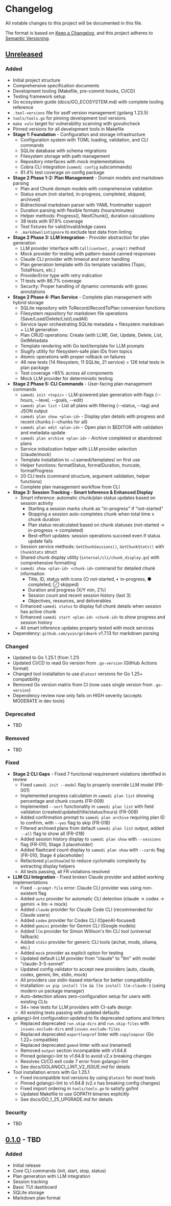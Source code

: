 # Changelog

All notable changes to this project will be documented in this file.

The format is based on [Keep a Changelog](https://keepachangelog.com/en/1.0.0/),
and this project adheres to [Semantic Versioning](https://semver.org/spec/v2.0.0.html).

## [Unreleased]

### Added
- Initial project structure
- Comprehensive specification documents
- Development tooling (Makefile, pre-commit hooks, CI/CD)
- Testing framework setup
- Go ecosystem guide (docs/GO_ECOSYSTEM.md) with complete tooling reference
- `.tool-versions` file for asdf version management (golang 1.23.5)
- `tools/tools.go` for pinning development tool versions
- `make vuln` target for vulnerability scanning with govulncheck
- Pinned versions for all development tools in Makefile
- **Stage 1: Foundation** - Configuration and storage infrastructure
  - Configuration system with TOML loading, validation, and CLI commands
  - SQLite database with schema migrations
  - Filesystem storage with path management
  - Repository interfaces with mock implementations
  - Cobra CLI integration (`samedi config` subcommands)
  - 81.4% test coverage on config package
- **Stage 2 Phase 1-2: Plan Management** - Domain models and markdown parsing
  - Plan and Chunk domain models with comprehensive validation
  - Status enum (not-started, in-progress, completed, skipped, archived)
  - Bidirectional markdown parser with YAML frontmatter support
  - Duration parsing with flexible formats (hours/minutes)
  - Helper methods: Progress(), NextChunk(), duration calculations
  - 38 tests with 97.9% coverage
  - Test fixtures for valid/invalid/edge cases
  - `.markdownlintignore` to exclude test data from linting
- **Stage 2 Phase 3: LLM Integration** - Provider abstraction for plan generation
  - LLM provider interface with `Call(context, prompt)` method
  - Mock provider for testing with pattern-based canned responses
  - Claude CLI provider with timeout and error handling
  - Plan generation template with Go template variables (Topic, TotalHours, etc.)
  - ProviderError type with retry indication
  - 11 tests with 86.7% coverage
  - Security: Proper handling of dynamic commands with gosec annotations
- **Stage 2 Phase 4: Plan Service** - Complete plan management with hybrid storage
  - SQLite repository with ToRecord/RecordToPlan conversion functions
  - Filesystem repository for markdown file operations (Save/Load/Delete/List/LoadAll)
  - Service layer orchestrating SQLite metadata + filesystem markdown + LLM generation
  - Plan CRUD operations: Create (with LLM), Get, Update, Delete, List, GetMetadata
  - Template rendering with Go text/template for LLM prompts
  - Slugify utility for filesystem-safe plan IDs from topics
  - Atomic operations with proper rollback on failures
  - 46 new tests (14 filesystem, 11 SQLite, 21 service) = 126 total tests in plan package
  - Test coverage >85% across all components
  - Mock LLM provider for deterministic testing
- **Stage 2 Phase 5: CLI Commands** - User-facing plan management commands
  - `samedi init <topic>` - LLM-powered plan generation with flags (--hours, --level, --goals, --edit)
  - `samedi plan list` - List all plans with filtering (--status, --tag) and JSON output
  - `samedi plan show <plan-id>` - Display plan details with progress and recent chunks (--chunks for all)
  - `samedi plan edit <plan-id>` - Open plan in $EDITOR with validation and metadata update
  - `samedi plan archive <plan-id>` - Archive completed or abandoned plans
  - Service initialization helper with LLM provider selection (claude/mock)
  - Template installation to ~/.samedi/templates/ on first use
  - Helper functions: formatStatus, formatDuration, truncate, formatProgress
  - 20 CLI tests (command structure, argument validation, helper functions)
  - Complete plan management workflow from CLI
- **Stage 3: Session Tracking - Smart Inference & Enhanced Display**
  - Smart inference: automatic chunk/plan status updates based on session activity
    - Starting a session marks chunk as "in-progress" if "not-started"
    - Stopping a session auto-completes chunk when total time ≥ chunk duration
    - Plan status recalculated based on chunk statuses (not-started → in-progress → completed)
    - Best-effort updates: session operations succeed even if status update fails
  - Session service methods: `GetChunkSessions()`, `GetChunkStats()` with `ChunkStats` struct
  - Shared chunk display utility (`internal/cli/chunk_display.go`) with comprehensive formatting
  - `samedi show <plan-id> <chunk-id>` command for detailed chunk information
    - Title, ID, status with icons (○ not-started, ◐ in-progress, ● completed, ⊘ skipped)
    - Duration and progress (X/Y min, Z%)
    - Session count and recent session history (last 3)
    - Objectives, resources, and deliverables
  - Enhanced `samedi status` to display full chunk details when session has active chunk
  - Enhanced `samedi start <plan-id> <chunk-id>` to show progress and session history
  - All smart inference updates properly tested with mock services
- Dependency: `github.com/yuin/goldmark` v1.7.13 for markdown parsing

### Changed
- Updated to Go 1.25.1 (from 1.21)
- Updated CI/CD to read Go version from `.go-version` (GitHub Actions format)
- Changed tool installation to use `@latest` versions for Go 1.25+ compatibility
- Removed Go version matrix from CI (now uses single version from `.go-version`)
- Dependency review now only fails on HIGH severity (accepts MODERATE in dev tools)

### Deprecated
- TBD

### Removed
- TBD

### Fixed
- **Stage 2 CLI Gaps** - Fixed 7 functional requirement violations identified in review
  - Fixed `samedi init --model` flag to properly override LLM model (FR-001)
  - Implemented progress calculation in `samedi plan list` showing percentage and chunk counts (FR-009)
  - Implemented `--sort` functionality in `samedi plan list` with field validation (created/updated/title/status/hours) (FR-009)
  - Added confirmation prompt to `samedi plan archive` requiring plan ID to confirm, with `--yes` flag to skip (FR-018)
  - Filtered archived plans from default `samedi plan list` output, added `--all` flag to show all (FR-018)
  - Added session history display to `samedi plan show` with `--sessions` flag (FR-010, Stage 3 placeholder)
  - Added flashcard count display to `samedi plan show` with `--cards` flag (FR-010, Stage 4 placeholder)
  - Refactored `planShowCmd` to reduce cyclomatic complexity by extracting display helpers
  - All tests passing, all FR violations resolved
- **LLM CLI Integration** - Fixed broken Claude provider and added working implementations
  - Fixed `--prompt-file` error: Claude CLI provider was using non-existent flag
  - Added `auto` provider for automatic CLI detection (claude → codex → gemini → llm → mock)
  - Added `claude` provider for Claude Code CLI (recommended for Claude users)
  - Added `codex` provider for Codex CLI (OpenAI-focused)
  - Added `gemini` provider for Gemini CLI (Google models)
  - Added `llm` provider for Simon Willison's llm CLI tool (universal fallback)
  - Added `stdin` provider for generic CLI tools (aichat, mods, ollama, etc.)
  - Added `mock` provider as explicit option for testing
  - Updated default LLM provider from "claude" to "llm" with model "claude-3-5-sonnet"
  - Updated config validator to accept new providers (auto, claude, codex, gemini, llm, stdin, mock)
  - All providers use stdin-based interface for better compatibility
  - Installation: `uv pip install llm && llm install llm-claude-3` (using modern uv package manager)
  - Auto-detection allows zero-configuration setup for users with existing CLIs
  - 34+ new tests for LLM providers with CI-safe design
  - All existing tests passing with updated defaults
- golangci-lint configuration updated to fix deprecated options and linters
  - Replaced deprecated `run.skip-dirs` and `run.skip-files` with `issues.exclude-dirs` and `issues.exclude-files`
  - Replaced deprecated `exportloopref` linter with `copyloopvar` (Go 1.22+ compatible)
  - Replaced deprecated `gomnd` linter with `mnd` (renamed)
  - Removed `output` section incompatible with v1.64.8
  - Pinned golangci-lint to v1.64.8 to avoid v2.x breaking changes
  - Resolves CI/CD exit code 7 error from golangci-lint
  - See docs/GOLANGCI_LINT_V2_ISSUE.md for details
- Tool installation errors with Go 1.25.1
  - Fixed incompatible tool versions by using `@latest` for most tools
  - Pinned golangci-lint to v1.64.8 (v2.x has breaking config changes)
  - Fixed import ordering in `tools/tools.go` to satisfy gofmt
  - Updated Makefile to use GOPATH binaries explicitly
  - See docs/GO_1_25_UPGRADE.md for details

### Security
- TBD

## [0.1.0] - TBD

### Added
- Initial release
- Core CLI commands (init, start, stop, status)
- Plan generation with LLM integration
- Session tracking
- Basic TUI dashboard
- SQLite storage
- Markdown plan format

[Unreleased]: https://github.com/pezware/samedi.dev/compare/v0.1.0...HEAD
[0.1.0]: https://github.com/pezware/samedi.dev/releases/tag/v0.1.0
